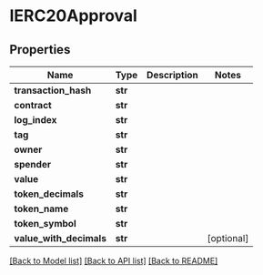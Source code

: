 # IERC20Approval

## Properties
Name | Type | Description | Notes
------------ | ------------- | ------------- | -------------
**transaction_hash** | **str** |  | 
**contract** | **str** |  | 
**log_index** | **str** |  | 
**tag** | **str** |  | 
**owner** | **str** |  | 
**spender** | **str** |  | 
**value** | **str** |  | 
**token_decimals** | **str** |  | 
**token_name** | **str** |  | 
**token_symbol** | **str** |  | 
**value_with_decimals** | **str** |  | [optional] 

[[Back to Model list]](../README.md#documentation-for-models) [[Back to API list]](../README.md#documentation-for-api-endpoints) [[Back to README]](../README.md)

